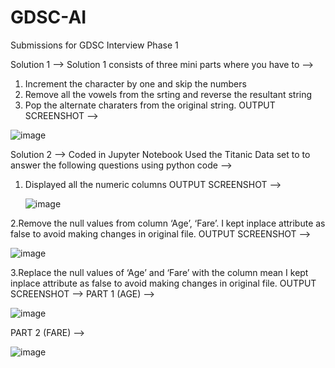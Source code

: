 # GDSC-AI
Submissions for GDSC Interview Phase 1

Solution 1 -->
Solution 1 consists of three mini parts where you have to -->
1.  Increment the character by one and skip the numbers
2.  Remove all the vowels from the srting and reverse the resultant string
3.  Pop the alternate charaters from the original string.
OUTPUT SCREENSHOT -->

![image](https://user-images.githubusercontent.com/93978692/189285602-283dc21c-fca6-4d9b-9782-69a057e104bc.png)

Solution 2 -->
Coded in Jupyter Notebook
Used the Titanic Data set to to answer the following questions using python code -->
1. Displayed all the numeric columns
   OUTPUT SCREENSHOT -->
   
   ![image](https://user-images.githubusercontent.com/93978692/189285998-4c1f9b1b-dd98-41f7-9044-7de7166acf42.png)
   
2.Remove the null values from column ‘Age’, ‘Fare’.
  I kept inplace attribute as false to avoid making changes in original file.
  OUTPUT SCREENSHOT -->
  
  ![image](https://user-images.githubusercontent.com/93978692/189286233-adba2560-60ae-4de3-9994-7e2c628bd2df.png)

3.Replace the null values of ‘Age’ and ‘Fare’ with the column mean
  I kept inplace attribute as false to avoid making changes in original file.
  OUTPUT SCREENSHOT -->
  PART 1 (AGE) -->
  
  ![image](https://user-images.githubusercontent.com/93978692/189286441-31959018-810c-490c-8e9c-244daa3f9e16.png)
  
  PART 2 (FARE) -->
  
  ![image](https://user-images.githubusercontent.com/93978692/189286500-c3eafbd6-1669-499b-b7f6-55c6cdd898fd.png)


  





